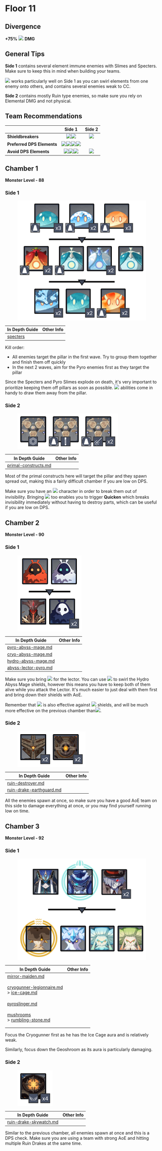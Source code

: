 # Floor 11

## Divergence

**+75%** ![](../../.gitbook/assets/anemo\_small.png) **DMG**

## General Tips

**Side 1** contains several element immune enemies with Slimes and Specters. Make sure to keep this in mind when building your teams.

![](../../.gitbook/assets/anemo\_small.png) works particularly well on Side 1 as you can swirl elements from one enemy onto others, and contains several enemies weak to CC.

**Side 2** contains mostly Ruin type enemies, so make sure you rely on Elemental DMG and not physical.

## Team Recommendations

|                            |                                                                                     Side 1                                                                                    |                     Side 2                     |
| -------------------------- | :---------------------------------------------------------------------------------------------------------------------------------------------------------------------------: | :--------------------------------------------: |
| **Shieldbreakers**         |                                             ![](../../.gitbook/assets/pyro\_small.png)![](../../.gitbook/assets/hydro\_small.png)                                             |  ![](../../.gitbook/assets/electro\_small.png) |
| **Preferred DPS Elements** | ![](../../.gitbook/assets/electro\_small.png)![](../../.gitbook/assets/dendro\_small.png)![](../../.gitbook/assets/anemo\_small.png)![](../../.gitbook/assets/geo\_small.png) |                                                |
| **Avoid DPS Elements**     |                        ![](../../.gitbook/assets/pyro\_small.png)![](../../.gitbook/assets/hydro\_small.png)![](../../.gitbook/assets/cryo\_small.png)                        | ![](../../.gitbook/assets/physical\_small.png) |

## Chamber 1

**Monster Level - 88**

### Side 1

<figure><img src="../../.gitbook/assets/11-1-1v33.png" alt=""><figcaption></figcaption></figure>

| In Depth Guide                                 | Other Info |
| ---------------------------------------------- | ---------- |
| [specters](../../monsters/specters/ "mention") |            |

Kill order:

* All enemies target the pillar in the first wave. Try to group them together and finish them off quickly
* In the next 2 waves, aim for the Pyro enemies first as they target the pillar

Since the Specters and Pyro Slimes explode on death, it's very important to prioritize keeping them off pillars as soon as possible. ![](../../.gitbook/assets/anemo\_small.png) abilities come in handy to draw them away from the pillar.

### Side 2

<figure><img src="../../.gitbook/assets/11-1-2v33.png" alt=""><figcaption></figcaption></figure>

| In Depth Guide                                                                        | Other Info |
| ------------------------------------------------------------------------------------- | ---------- |
| [primal-constructs.md](../../monsters/ruin-constructs/primal-constructs.md "mention") |            |

Most of the primal constructs here will target the pillar and they spawn spread out, making this a fairly difficult chamber if you are low on DPS.&#x20;

Make sure you have an ![](../../.gitbook/assets/electro\_small.png) character in order to break them out of invisibility. Bringing ![](../../.gitbook/assets/dendro\_small.png) too enables you to trigger **Quicken** which breaks invisibility immediately without having to destroy parts, which can be useful if you are low on DPS.

## Chamber 2

**Monster Level - 90**

### Side 1

<figure><img src="../../.gitbook/assets/11-2-1v33.png" alt=""><figcaption></figcaption></figure>

| In Depth Guide                                                                    | Other Info |
| --------------------------------------------------------------------------------- | ---------- |
| [pyro-abyss-mage.md](../../monsters/abyss-order/pyro-abyss-mage.md "mention")     |            |
| [cryo-abyss-mage.md](../../monsters/abyss-order/cryo-abyss-mage.md "mention")     |            |
| [hydro-abyss-mage.md](../../monsters/abyss-order/hydro-abyss-mage.md "mention")   |            |
| [abyss-lector-pyro.md](../../monsters/abyss-order/abyss-lector-pyro.md "mention") |            |

Make sure you bring ![](../../.gitbook/assets/hydro\_small.png) for the lector. You can use ![](../../.gitbook/assets/anemo\_small.png) to swirl the Hydro Abyss Mage shields, however this means you have to keep both of them alive while you attack the Lector. It's much easier to just deal with them first and bring down their shields with AoE.

Remember that ![](../../.gitbook/assets/dendro\_small.png) is also effective against ![](../../.gitbook/assets/hydro\_small.png) shields, and will be much more effective on the previous chamber than![](../../.gitbook/assets/cryo\_small.png).

### Side 2

<figure><img src="../../.gitbook/assets/11-2-2v33.png" alt=""><figcaption></figcaption></figure>

| In Depth Guide                                                                                | Other Info |
| --------------------------------------------------------------------------------------------- | ---------- |
| [ruin-destroyer.md](../../monsters/ruin-constructs/ruin-destroyer.md "mention")               |            |
| [ruin-drake-earthguard.md](../../monsters/ruin-constructs/ruin-drake-earthguard.md "mention") |            |

All the enemies spawn at once, so make sure you have a good AoE team on this side to damage everything at once, or you may find yourself running low on time.

## Chamber 3

**Monster Level - 92**

### Side 1

<figure><img src="../../.gitbook/assets/11-3-1v33.png" alt=""><figcaption></figcaption></figure>

| In Depth Guide                                                                                                                                                                           | Other Info |
| ---------------------------------------------------------------------------------------------------------------------------------------------------------------------------------------- | ---------- |
| [mirror-maiden.md](../../monsters/fatui/mirror-maiden.md "mention")                                                                                                                      |            |
| <p><a data-mention href="../../monsters/fatui/cryogunner-legionnaire.md">cryogunner-legionnaire.md</a><br>> <a data-mention href="../../mechanics/auras/ice-cage.md">ice-cage.md</a></p> |            |
| [pyroslinger.md](../../monsters/fatui/pyroslinger.md "mention")                                                                                                                          |            |
| <p><a data-mention href="../../monsters/mushrooms/">mushrooms</a><br>> <a data-mention href="../../mechanics/auras/rumbling-stone.md">rumbling-stone.md</a></p>                          |            |

Focus the Cryogunner first as he has the Ice Cage aura and is relatively weak.

Similarly, focus down the Geoshroom as its aura is particularly damaging.

### Side 2

<figure><img src="../../.gitbook/assets/11-3-2v33.png" alt=""><figcaption></figcaption></figure>

| In Depth Guide                                                                            | Other Info |
| ----------------------------------------------------------------------------------------- | ---------- |
| [ruin-drake-skywatch.md](../../monsters/ruin-constructs/ruin-drake-skywatch.md "mention") |            |

Similar to the previous chamber, all enemies spawn at once and this is a DPS check. Make sure you are using a team with strong AoE and hitting multiple Ruin Drakes at the same time.
